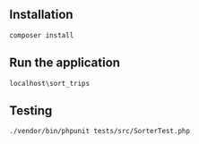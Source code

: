 ## Installation
```
composer install
```

## Run the application
```
localhost\sort_trips
```

## Testing
```
./vendor/bin/phpunit tests/src/SorterTest.php
```